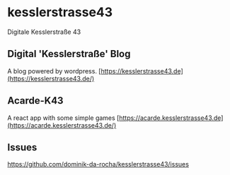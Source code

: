 # kesslerstrasse43
Digitale Kesslerstraße 43


## Digital 'Kesslerstraße' Blog

A blog powered by wordpress.
[https://kesslerstrasse43.de](https://kesslerstrasse43.de/)


## Acarde-K43

A react app with some simple games
[https://acarde.kesslerstrasse43.de](https://acarde.kesslerstrasse43.de/)

## Issues
https://github.com/dominik-da-rocha/kesslerstrasse43/issues

